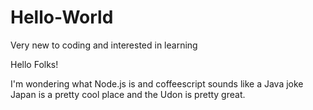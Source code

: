 # Hello-World
Very new to coding and interested in learning

Hello Folks!

I'm wondering what Node.js is and coffeescript sounds like a Java joke
Japan is a pretty cool place and the Udon is pretty great.
